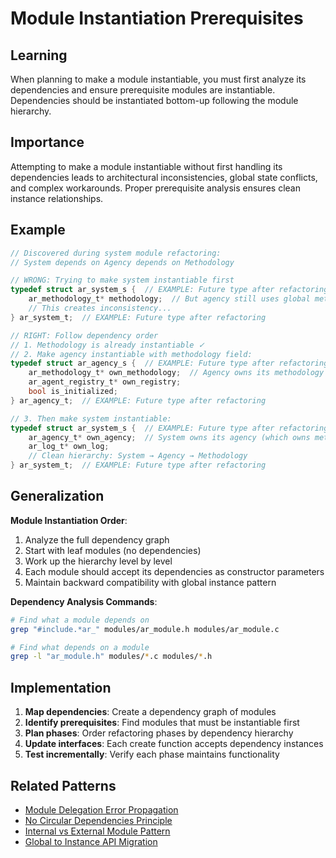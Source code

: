 # Module Instantiation Prerequisites

## Learning
When planning to make a module instantiable, you must first analyze its dependencies and ensure prerequisite modules are instantiable. Dependencies should be instantiated bottom-up following the module hierarchy.

## Importance
Attempting to make a module instantiable without first handling its dependencies leads to architectural inconsistencies, global state conflicts, and complex workarounds. Proper prerequisite analysis ensures clean instance relationships.

## Example
```c
// Discovered during system module refactoring:
// System depends on Agency depends on Methodology

// WRONG: Trying to make system instantiable first
typedef struct ar_system_s {  // EXAMPLE: Future type after refactoring
    ar_methodology_t* methodology;  // But agency still uses global methodology!
    // This creates inconsistency...
} ar_system_t;  // EXAMPLE: Future type after refactoring

// RIGHT: Follow dependency order
// 1. Methodology is already instantiable ✓
// 2. Make agency instantiable with methodology field:
typedef struct ar_agency_s {  // EXAMPLE: Future type after refactoring
    ar_methodology_t* own_methodology;  // Agency owns its methodology
    ar_agent_registry_t* own_registry;
    bool is_initialized;
} ar_agency_t;  // EXAMPLE: Future type after refactoring

// 3. Then make system instantiable:
typedef struct ar_system_s {  // EXAMPLE: Future type after refactoring
    ar_agency_t* own_agency;  // System owns its agency (which owns methodology)  // EXAMPLE: Using future type
    ar_log_t* own_log;
    // Clean hierarchy: System → Agency → Methodology
} ar_system_t;  // EXAMPLE: Future type after refactoring
```

## Generalization
**Module Instantiation Order**:
1. Analyze the full dependency graph
2. Start with leaf modules (no dependencies)
3. Work up the hierarchy level by level
4. Each module should accept its dependencies as constructor parameters
5. Maintain backward compatibility with global instance pattern

**Dependency Analysis Commands**:
```bash
# Find what a module depends on
grep "#include.*ar_" modules/ar_module.h modules/ar_module.c

# Find what depends on a module
grep -l "ar_module.h" modules/*.c modules/*.h
```

## Implementation
1. **Map dependencies**: Create a dependency graph of modules
2. **Identify prerequisites**: Find modules that must be instantiable first
3. **Plan phases**: Order refactoring phases by dependency hierarchy
4. **Update interfaces**: Each create function accepts dependency instances
5. **Test incrementally**: Verify each phase maintains functionality

## Related Patterns
- [Module Delegation Error Propagation](module-delegation-error-propagation.md)
- [No Circular Dependencies Principle](no-circular-dependencies-principle.md)
- [Internal vs External Module Pattern](internal-vs-external-module-pattern.md)
- [Global to Instance API Migration](global-to-instance-api-migration.md)